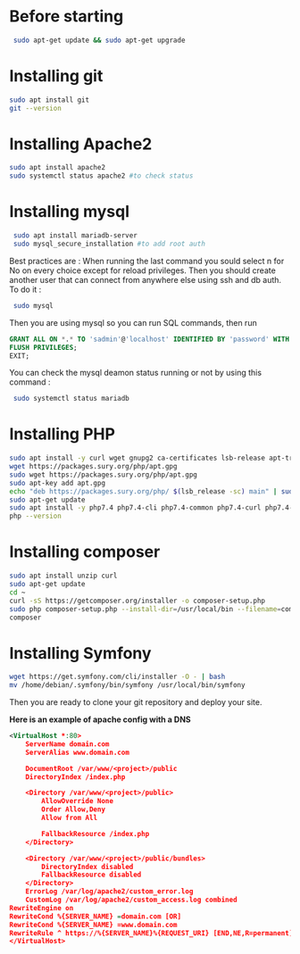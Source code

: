 
# Before starting
```sh
 sudo apt-get update && sudo apt-get upgrade
```
# Installing git
 ```sh
 sudo apt install git
 git --version
```
# Installing Apache2
 ```sh
 sudo apt install apache2
 sudo systemctl status apache2 #to check status
```
# Installing mysql
```bash
 sudo apt install mariadb-server
 sudo mysql_secure_installation #to add root auth
```
Best practices are : When running the last command you sould select n for No on every choice except for reload privileges.
Then you should create another user that can connect from anywhere else using ssh and db auth. To do it :
```sh
 sudo mysql
```
Then you are using mysql so you can run SQL commands, then run 
```sql
GRANT ALL ON *.* TO 'sadmin'@'localhost' IDENTIFIED BY 'password' WITH GRANT OPTION;
FLUSH PRIVILEGES;
EXIT; 
```
You can check the mysql deamon status running or not by using this command :
```sh
 sudo systemctl status mariadb
```
 # Installing PHP
 ```sh
 sudo apt install -y curl wget gnupg2 ca-certificates lsb-release apt-transport-https
 wget https://packages.sury.org/php/apt.gpg
 sudo wget https://packages.sury.org/php/apt.gpg
 sudo apt-key add apt.gpg
 echo "deb https://packages.sury.org/php/ $(lsb_release -sc) main" | sudo tee /etc/apt/sources.list.d/php7.list
 sudo apt-get update
 sudo apt install -y php7.4 php7.4-cli php7.4-common php7.4-curl php7.4-xml php7.4-mbstring php7.4-mysql php7.4-gd php7.4-zip
 php --version
```
# Installing composer
 ```sh
 sudo apt install unzip curl
 sudo apt-get update
 cd ~
 curl -sS https://getcomposer.org/installer -o composer-setup.php
 sudo php composer-setup.php --install-dir=/usr/local/bin --filename=composer
 composer
 ```

# Installing Symfony
 ```sh
 wget https://get.symfony.com/cli/installer -O - | bash
 mv /home/debian/.symfony/bin/symfony /usr/local/bin/symfony

  ```
  
Then you are ready to clone your git repository and deploy your site.

**Here is an example of apache config with a DNS**
```xml
<VirtualHost *:80>
    ServerName domain.com
    ServerAlias www.domain.com

    DocumentRoot /var/www/<project>/public
    DirectoryIndex /index.php

    <Directory /var/www/<project>/public>
        AllowOverride None
        Order Allow,Deny
        Allow from All

        FallbackResource /index.php
    </Directory>

    <Directory /var/www/<project>/public/bundles>
        DirectoryIndex disabled
        FallbackResource disabled
    </Directory>
    ErrorLog /var/log/apache2/custom_error.log
    CustomLog /var/log/apache2/custom_access.log combined
RewriteEngine on
RewriteCond %{SERVER_NAME} =domain.com [OR]
RewriteCond %{SERVER_NAME} =www.domain.com
RewriteRule ^ https://%{SERVER_NAME}%{REQUEST_URI} [END,NE,R=permanent]
</VirtualHost>
```
